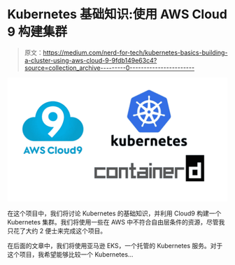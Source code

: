 # Kubernetes 基础知识:使用 AWS Cloud 9 构建集群

> 原文：<https://medium.com/nerd-for-tech/kubernetes-basics-building-a-cluster-using-aws-cloud-9-9fdb149e63c4?source=collection_archive---------0----------------------->

![](img/8764649e46d6f3dd348406ca0f456aca.png)

在这个项目中，我们将讨论 Kubernetes 的基础知识，并利用 Cloud9 构建一个 Kubernetes 集群。我们将使用一些在 AWS 中不符合自由层条件的资源，尽管我只花了大约 2 便士来完成这个项目。

在后面的文章中，我们将使用亚马逊 EKS，一个托管的 Kubernetes 服务。对于这个项目，我希望能够比较一个 Kubernetes…